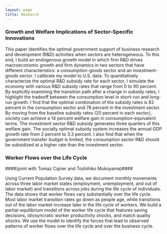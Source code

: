```yaml
---
layout: page
title: Research
---
```

### Growth and Welfare Implications of Sector-Specific Innovations ###

This paper identifies the optimal government support of business research and development (R&D) activities when sectors are heterogeneous. To this end, I build an endogenous growth model in which firm R&D drives macroeconomic growth and firm dynamics in two sectors that have different characteristics: a consumption-goods sector and an investment-goods sector. I calibrate my model to U.S. data. To quantitatively characterize the optimal R&D subsidy rate for each sector, I simulate the economy with various R&D subsidy rates that range from 0 to 90 percent. By explicitly examining the transition path after a change in subsidy rates, I highlight the tradeoff between the consumption level in short-run and long-run growth. I find that the optimal combination of the subsidy rates is 82 percent in the consumption sector and 78 percent in the investment sector. By moving from the baseline subsidy rates (20 percent in each sector), society can achieve a 14 percent welfare gain in consumption-equivalent terms. The investment sector R&D subsidy generates three quarters of this welfare gain. The socially optimal subsidy system increases the annual GDP growth rate from 2 percent to 3.3 percent. I also find that when the government transfer budget is limited, the consumption sector R&D should be subsidized at a higher rate than the investment sector.

### Worker Flows over the Life Cycle ###
####(joint with Tomaz Cajner and Toshihiko Mukoyama)####

Using Current Population Survey data, we document monthly movements across three labor market states (employment, unemployment, and out of labor market) and transitions across jobs during the life cycle of individuals. The data shows that worker flows vary substantially over the life cycle. Most labor market transition rates go down as people age, while transitions out of the labor market increase later in the life cycle of workers. We build a partial-equilibrium model of the worker life cycle that features saving decisions, idiosyncratic worker productivity shocks, and match quality shocks. We use the model to identify the forces that lead to observed patterns of worker flows over the life cycle and over the business cycle.
